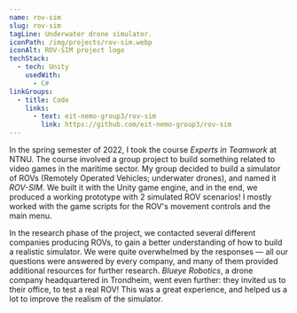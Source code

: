 ```yaml
---
name: rov-sim
slug: rov-sim
tagLine: Underwater drone simulator.
iconPath: /img/projects/rov-sim.webp
iconAlt: ROV-SIM project logo
techStack:
  - tech: Unity
    usedWith:
      - C#
linkGroups:
  - title: Code
    links:
      - text: eit-nemo-group3/rov-sim
        link: https://github.com/eit-nemo-group3/rov-sim
---
```


In the spring semester of 2022, I took the course _Experts in Teamwork_ at NTNU. The course involved
a group project to build something related to video games in the maritime sector. My group decided
to build a simulator of ROVs (Remotely Operated Vehicles; underwater drones), and named it
_ROV-SIM_. We built it with the Unity game engine, and in the end, we produced a working prototype
with 2 simulated ROV scenarios! I mostly worked with the game scripts for the ROV's movement
controls and the main menu.

In the research phase of the project, we contacted several different companies producing ROVs, to
gain a better understanding of how to build a realistic simulator. We were quite overwhelmed by the
responses — all our questions were answered by every company, and many of them provided additional
resources for further research. _Blueye Robotics_, a drone company headquartered in Trondheim, went
even further: they invited us to their office, to test a real ROV! This was a great experience, and
helped us a lot to improve the realism of the simulator.
